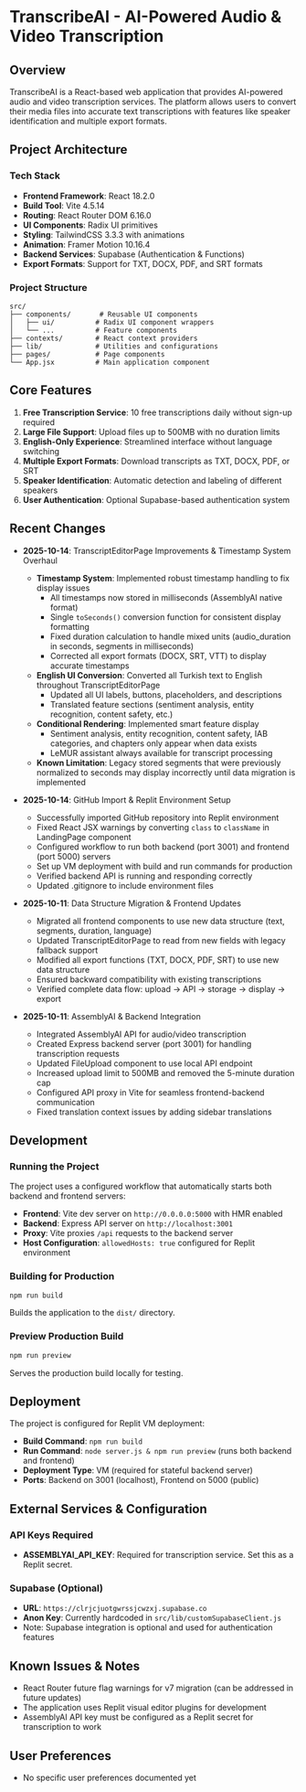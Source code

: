 # TranscribeAI - AI-Powered Audio & Video Transcription

## Overview
TranscribeAI is a React-based web application that provides AI-powered audio and video transcription services. The platform allows users to convert their media files into accurate text transcriptions with features like speaker identification and multiple export formats.

## Project Architecture

### Tech Stack
- **Frontend Framework**: React 18.2.0
- **Build Tool**: Vite 4.5.14
- **Routing**: React Router DOM 6.16.0
- **UI Components**: Radix UI primitives
- **Styling**: TailwindCSS 3.3.3 with animations
- **Animation**: Framer Motion 10.16.4
- **Backend Services**: Supabase (Authentication & Functions)
- **Export Formats**: Support for TXT, DOCX, PDF, and SRT formats

### Project Structure
```
src/
├── components/       # Reusable UI components
│   ├── ui/          # Radix UI component wrappers
│   └── ...          # Feature components
├── contexts/        # React context providers
├── lib/             # Utilities and configurations
├── pages/           # Page components
└── App.jsx          # Main application component
```

## Core Features
1. **Free Transcription Service**: 10 free transcriptions daily without sign-up required
2. **Large File Support**: Upload files up to 500MB with no duration limits
3. **English-Only Experience**: Streamlined interface without language switching
4. **Multiple Export Formats**: Download transcripts as TXT, DOCX, PDF, or SRT
5. **Speaker Identification**: Automatic detection and labeling of different speakers
6. **User Authentication**: Optional Supabase-based authentication system

## Recent Changes
- **2025-10-14**: TranscriptEditorPage Improvements & Timestamp System Overhaul
  - **Timestamp System**: Implemented robust timestamp handling to fix display issues
    - All timestamps now stored in milliseconds (AssemblyAI native format)
    - Single `toSeconds()` conversion function for consistent display formatting
    - Fixed duration calculation to handle mixed units (audio_duration in seconds, segments in milliseconds)
    - Corrected all export formats (DOCX, SRT, VTT) to display accurate timestamps
  - **English UI Conversion**: Converted all Turkish text to English throughout TranscriptEditorPage
    - Updated all UI labels, buttons, placeholders, and descriptions
    - Translated feature sections (sentiment analysis, entity recognition, content safety, etc.)
  - **Conditional Rendering**: Implemented smart feature display
    - Sentiment analysis, entity recognition, content safety, IAB categories, and chapters only appear when data exists
    - LeMUR assistant always available for transcript processing
  - **Known Limitation**: Legacy stored segments that were previously normalized to seconds may display incorrectly until data migration is implemented

- **2025-10-14**: GitHub Import & Replit Environment Setup
  - Successfully imported GitHub repository into Replit environment
  - Fixed React JSX warnings by converting `class` to `className` in LandingPage component
  - Configured workflow to run both backend (port 3001) and frontend (port 5000) servers
  - Set up VM deployment with build and run commands for production
  - Verified backend API is running and responding correctly
  - Updated .gitignore to include environment files
  
- **2025-10-11**: Data Structure Migration & Frontend Updates
  - Migrated all frontend components to use new data structure (text, segments, duration, language)
  - Updated TranscriptEditorPage to read from new fields with legacy fallback support
  - Modified all export functions (TXT, DOCX, PDF, SRT) to use new data structure
  - Ensured backward compatibility with existing transcriptions
  - Verified complete data flow: upload → API → storage → display → export
  
- **2025-10-11**: AssemblyAI & Backend Integration
  - Integrated AssemblyAI API for audio/video transcription
  - Created Express backend server (port 3001) for handling transcription requests
  - Updated FileUpload component to use local API endpoint
  - Increased upload limit to 500MB and removed the 5-minute duration cap
  - Configured API proxy in Vite for seamless frontend-backend communication
  - Fixed translation context issues by adding sidebar translations

## Development

### Running the Project
The project uses a configured workflow that automatically starts both backend and frontend servers:
- **Frontend**: Vite dev server on `http://0.0.0.0:5000` with HMR enabled
- **Backend**: Express API server on `http://localhost:3001`
- **Proxy**: Vite proxies `/api` requests to the backend server
- **Host Configuration**: `allowedHosts: true` configured for Replit environment

### Building for Production
```bash
npm run build
```
Builds the application to the `dist/` directory.

### Preview Production Build
```bash
npm run preview
```
Serves the production build locally for testing.

## Deployment
The project is configured for Replit VM deployment:
- **Build Command**: `npm run build`
- **Run Command**: `node server.js & npm run preview` (runs both backend and frontend)
- **Deployment Type**: VM (required for stateful backend server)
- **Ports**: Backend on 3001 (localhost), Frontend on 5000 (public)

## External Services & Configuration

### API Keys Required
- **ASSEMBLYAI_API_KEY**: Required for transcription service. Set this as a Replit secret.

### Supabase (Optional)
- **URL**: `https://clrjcjuotgwrssjcwzxj.supabase.co`
- **Anon Key**: Currently hardcoded in `src/lib/customSupabaseClient.js`
- Note: Supabase integration is optional and used for authentication features

## Known Issues & Notes
- React Router future flag warnings for v7 migration (can be addressed in future updates)
- The application uses Replit visual editor plugins for development
- AssemblyAI API key must be configured as a Replit secret for transcription to work

## User Preferences
- No specific user preferences documented yet
